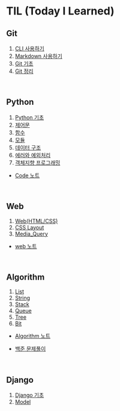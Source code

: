 # TIL (Today I Learned)

## Git

1. [CLI 사용하기](Git/CLI.md)
2. [Markdown 사용하기](Git/Markdown.md)
3. [Git 기초](Git/Git.md)
4. [Git 정리](Git/Git_note.md)



<br>



## Python

1. [Python 기초](Python/Python_basic.md)
2. [제어문](Python/Control_Statement.md)
3. [함수](Python/Function.md)
4. [모듈](Python/Module.md)
5. [데이터 구조](Python/Data_Structure.md)
6. [에러와 예외처리](Python/Error_Exception)
7. [객체지향 프로그래밍](Python/OOP.md)

- [Code 노트](Python/Code_note.md)



<br>



## Web

1. [Web(HTML/CSS)](web/Web_HTML_CSS.md)
1. [CSS Layout](web/CSS_Layout.md)
1. [Media_Query](web/Media_Query.md)

- [web 노트](web/web_note.md)



<br>



## Algorithm

1. [List](Algorithm/List.md)
2. [String](Algorithm/String.md)
3. [Stack](Algorithm/Stack.md)
4. [Queue](Algorithm/Queue.md)
4. [Tree](Algorithm/Tree.md)
4. [Bit](Algorithm/Bit.md)

- [Algorithm 노트](Algorithm/Algorithm_note.md)

- [백준 문제풀이](baekjoon/problems.md)



<br>



## Django

1. [Django 기초](Django/Django.md)
2. [Model](Django/Model.md)







<br>





